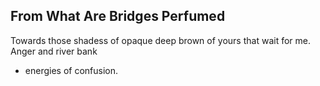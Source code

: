 From What Are Bridges Perfumed
------------------------------
Towards those shadess of opaque deep brown of yours that wait for me.  
Anger and river bank  
- energies of confusion.  
